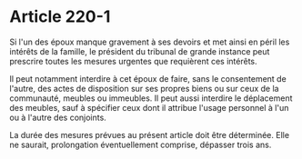 # Article 220-1

Si l'un des époux manque gravement à ses devoirs et met ainsi en péril les intérêts de la famille, le président du tribunal de grande instance peut prescrire toutes les mesures urgentes que requièrent ces intérêts.

Il peut notamment interdire à cet époux de faire, sans le consentement de l'autre, des actes de disposition sur ses propres biens ou sur ceux de la communauté, meubles ou immeubles. Il peut aussi interdire le déplacement des meubles, sauf à spécifier ceux dont il attribue l'usage personnel à l'un ou à l'autre des conjoints.

La durée des mesures prévues au présent article doit être déterminée. Elle ne saurait, prolongation éventuellement comprise, dépasser trois ans.
